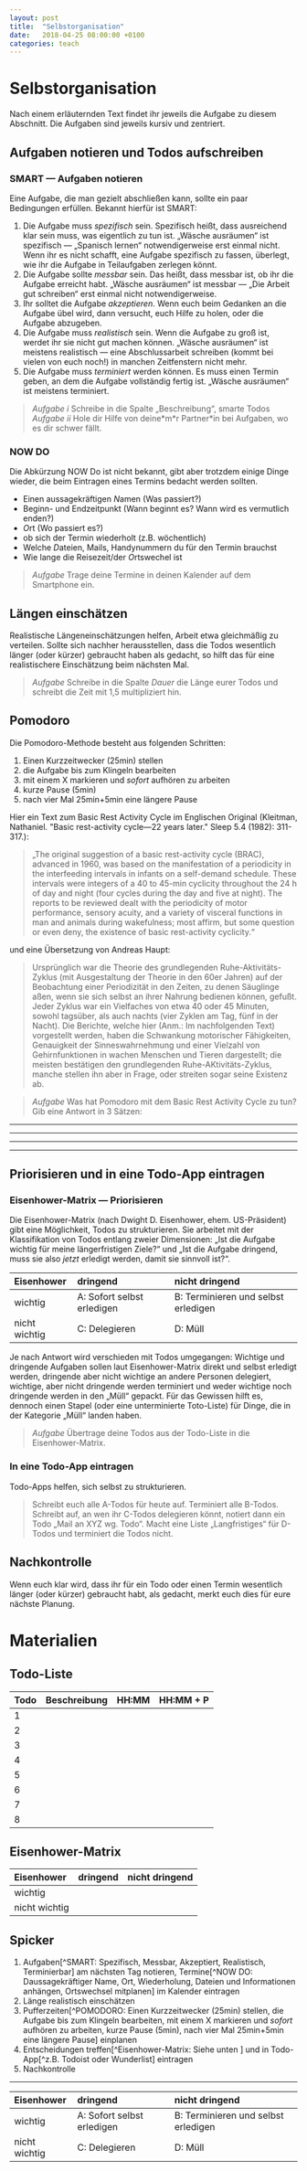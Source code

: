 ```yaml
---
layout: post
title:  "Selbstorganisation"
date:   2018-04-25 08:00:00 +0100
categories: teach
---
```

# Selbstorganisation
Nach einem erläuternden Text findet ihr jeweils die Aufgabe zu diesem Abschnitt. Die Aufgaben sind jeweils kursiv und zentriert.
## Aufgaben notieren und Todos aufschreiben
### SMART — Aufgaben notieren
Eine Aufgabe, die man gezielt abschließen kann, sollte ein paar Bedingungen erfüllen. Bekannt hierfür ist SMART:

1. Die Aufgabe muss *spezifisch* sein. Spezifisch heißt, dass ausreichend klar sein muss, was eigentlich zu tun ist. „Wäsche ausräumen“ ist spezifisch — „Spanisch lernen“ notwendigerweise erst einmal nicht. Wenn ihr es nicht schafft, eine Aufgabe spezifisch zu fassen, überlegt, wie ihr die Aufgabe in Teilaufgaben zerlegen könnt.
2. Die Aufgabe sollte *messbar* sein. Das heißt, dass messbar ist, ob ihr die Aufgabe erreicht habt. „Wäsche ausräumen“ ist messbar — „Die Arbeit gut schreiben“ erst einmal nicht notwendigerweise.
3. Ihr solltet die Aufgabe *akzeptieren*. Wenn euch beim Gedanken an die Aufgabe übel wird, dann versucht, euch Hilfe zu holen, oder die Aufgabe abzugeben.
4. Die Aufgabe muss *realistisch* sein. Wenn die Aufgabe zu groß ist, werdet ihr sie nicht gut machen können. „Wäsche ausräumen“ ist meistens realistisch — eine Abschlussarbeit schreiben (kommt bei vielen von euch noch!) in manchen Zeitfenstern nicht mehr.
5. Die Aufgabe muss *terminiert* werden können. Es muss einen Termin geben, an dem die Aufgabe vollständig fertig ist. „Wäsche ausräumen“ ist meistens terminiert. 

> *Aufgabe i* Schreibe in die Spalte „Beschreibung“, smarte Todos
> *Aufgabe ii* Hole dir Hilfe von deine\*m\*r Partner\*in bei Aufgaben, wo es dir schwer fällt.

###  NOW DO
Die Abkürzung NOW Do ist nicht bekannt, gibt aber trotzdem einige Dinge wieder, die beim Eintragen eines Termins bedacht werden sollten.

 - Einen aussagekräftigen *N*amen (Was passiert?)
 - Beginn- und Endzeitpunkt (Wann beginnt es? Wann wird es vermutlich enden?)
 - *O*rt (Wo passiert es?)
 - ob sich der Termin *w*iederholt (z.B. wöchentlich)
 - Welche *D*ateien, Mails, Handynummern du für den Termin brauchst
 - Wie lange die Reisezeit/der *O*rtswechel ist

> *Aufgabe* Trage deine Termine in deinen Kalender auf dem Smartphone ein.

## Längen einschätzen
Realistische Längeneinschätzungen helfen, Arbeit etwa gleichmäßig zu verteilen. Sollte sich nachher herausstellen, dass die Todos wesentlich länger (oder kürzer) gebraucht haben als gedacht, so hilft das für eine realistischere Einschätzung beim nächsten Mal.

> *Aufgabe* Schreibe in die Spalte *Dauer* die Länge eurer Todos und schreibt die Zeit mit 1,5 multipliziert hin.

## Pomodoro
Die Pomodoro-Methode besteht aus folgenden Schritten:

1. Einen Kurzzeitwecker (25min) stellen
2. die Aufgabe bis zum Klingeln bearbeiten
3. mit einem X markieren und *sofort* aufhören zu arbeiten
4. kurze Pause (5min)
5. nach vier Mal 25min+5min eine längere Pause

Hier ein Text zum Basic Rest Activity Cycle im Englischen Original (Kleitman, Nathaniel. "Basic rest-activity cycle—22 years later." Sleep 5.4 (1982): 311-317.):
> „The original suggestion of a basic rest-activity cycle (BRAC), advanced in 1960, was based on the manifestation of a periodicity in the interfeeding intervals in infants on a self-demand schedule. These intervals were integers of a 40 to 45-min cyclicity throughout the 24 h of day and night (four cycles during the day and five at night). The reports to be reviewed dealt with the periodicity of motor performance, sensory acuity, and a variety of visceral functions in man and animals during wakefulness; most affirm, but some question or even deny, the existence of basic rest-activity cyclicity.“

und eine Übersetzung von Andreas Haupt:
> Ursprünglich war die Theorie des grundlegenden Ruhe-Aktivitäts-Zyklus (mit Ausgestaltung der Theorie in den 60er Jahren) auf der Beobachtung einer Periodizität in den Zeiten, zu denen Säuglinge aßen, wenn sie sich selbst an ihrer Nahrung bedienen können, gefußt. Jeder Zyklus war ein Vielfaches von etwa 40 oder 45 Minuten, sowohl tagsüber, als auch nachts (vier Zyklen am Tag, fünf in der Nacht). Die Berichte, welche hier (Anm.: Im nachfolgenden Text) vorgestellt werden, haben die Schwankung motorischer Fähigkeiten, Genauigkeit der Sinneswahrnehmung und einer Vielzahl von Gehirnfunktionen in wachen Menschen und Tieren dargestellt; die meisten bestätigen den grundlegenden Ruhe-AKtivitäts-Zyklus, manche stellen ihn aber in Frage, oder streiten sogar seine Existenz ab.

> *Aufgabe* Was hat Pomodoro mit dem Basic Rest Activity Cycle zu tun? Gib eine Antwort in 3 Sätzen:

--- 
--- 
--- 
--- 
## Priorisieren und in eine Todo-App eintragen
### Eisenhower-Matrix — Priorisieren
Die Eisenhower-Matrix (nach Dwight D. Eisenhower, ehem. US-Präsident) gibt eine Möglichkeit, Todos zu strukturieren. Sie arbeitet mit der Klassifikation von Todos entlang zweier Dimensionen: „Ist die Aufgabe wichtig für meine längerfristigen Ziele?“ und „Ist die Aufgabe dringend, muss sie also *jetzt* erledigt werden, damit sie sinnvoll ist?“. 

| Eisenhower | dringend | nicht dringend |
|:--|:--|:--|
| wichtig | A: Sofort selbst erledigen | B: Terminieren und selbst erledigen |
| nicht wichtig | C: Delegieren | D: Müll |

Je nach Antwort wird verschieden mit Todos umgegangen: Wichtige und dringende Aufgaben sollen laut Eisenhower-Matrix direkt und selbst erledigt werden, dringende aber nicht wichtige an andere Personen delegiert, wichtige, aber nicht dringende werden terminiert und weder wichtige noch dringende werden in den „Müll“ gepackt. Für das Gewissen hilft es, dennoch einen Stapel (oder eine unterminierte Toto-Liste) für Dinge, die in der Kategorie „Müll“ landen haben.

> *Aufgabe* Übertrage deine Todos aus der Todo-Liste in die Eisenhower-Matrix.

### In eine Todo-App eintragen
Todo-Apps helfen, sich selbst zu strukturieren.

> Schreibt euch alle A-Todos für heute auf. Terminiert alle B-Todos. Schreibt auf, an wen ihr C-Todos delegieren könnt, notiert dann ein Todo „Mail an XYZ wg. Todo“. Macht eine Liste „Langfristiges“ für D-Todos und terminiert die Todos nicht.

## Nachkontrolle
Wenn euch klar wird, dass ihr für ein Todo oder einen Termin wesentlich länger (oder kürzer) gebraucht habt, als gedacht, merkt euch dies für eure nächste Planung.

# Materialien
## Todo-Liste
| Todo | Beschreibung | HH:MM | HH:MM + P |
|:-- |:--|:--|:--|
| 1 |  |  |  |
| 2 |  |  |  |
| 3 |  |  |  |
| 4 |  |  |  |
| 5 |  |  |  |
| 6 |  |  |  |
| 7 |  |  |  |
| 8 |  |  |  |

## Eisenhower-Matrix
| Eisenhower | dringend | nicht dringend |
|:--|:--|:--|
| wichtig |  |  |
| nicht wichtig |  |  |

## Spicker

1. Aufgaben[^SMART: Spezifisch, Messbar, Akzeptiert, Realistisch, Terminierbar] am nächsten Tag notieren, Termine[^NOW DO: Daussagekräftiger Name, Ort, Wiederholung, Dateien und Informationen anhängen, Ortswechsel mitplanen] im Kalender eintragen
2. Länge realistisch einschätzen
3. Pufferzeiten[^POMODORO: Einen Kurzzeitwecker (25min) stellen, die Aufgabe bis zum Klingeln bearbeiten, mit einem X markieren und *sofort* aufhören zu arbeiten, kurze Pause (5min), nach vier Mal 25min+5min eine längere Pause] einplanen
4. Entscheidungen treffen[^Eisenhower-Matrix: Siehe unten
] und in Todo-App[^z.B. Todoist oder Wunderlist] eintragen
5. Nachkontrolle 

---
| Eisenhower | dringend | nicht dringend |
|:--|:--|:--|
| wichtig | A: Sofort selbst erledigen | B: Terminieren und selbst erledigen |
| nicht wichtig | C: Delegieren | D: Müll |